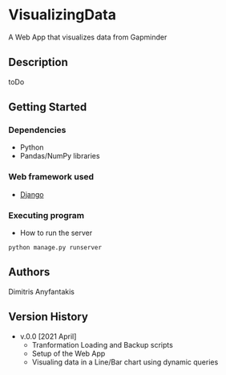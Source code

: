 # VisualizingData
A Web App that visualizes data from Gapminder

## Description

toDo

## Getting Started

### Dependencies

* Python
* Pandas/NumPy libraries

### Web framework used

* [Django](https://www.djangoproject.com/)


### Executing program

* How to run the server
```
python manage.py runserver
```

## Authors

Dimitris Anyfantakis


## Version History

* v.0.0 [2021 April]
    * Tranformation Loading and Backup scripts
    * Setup of the Web App
    * Visualing data in a Line/Bar chart using dynamic queries
